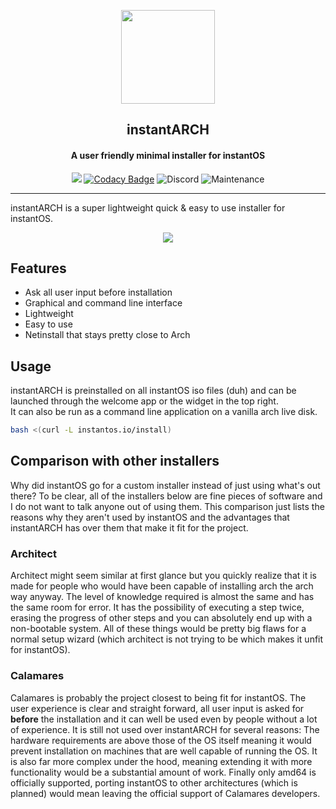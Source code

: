 <p align="center"><img src="https://raw.githubusercontent.com/instantOS/instantLOGO/main/png/arch.png" width="150"></p> 
<h2 align="center"><b>instantARCH</b></h2>
<h4 align="center">A user friendly minimal installer for instantOS</h4>

<p align="center">
<a href="https://www.gnu.org/licenses/gpl-2.0" alt="License: GPLv2"><img src="https://img.shields.io/badge/License-GPL%20v2-blue.svg"></a>
<a href="https://www.codacy.com/gh/instantOS/instantARCH/dashboard?utm_source=github.com&amp;utm_medium=referral&amp;utm_content=instantOS/instantARCH&amp;utm_campaign=Badge_Grade"><img src="https://app.codacy.com/project/badge/Grade/916f92be466b4f398b47c106255ac11b" alt="Codacy Badge"></a>
<img src="https://img.shields.io/discord/683782260071071764" alt="Discord">
<img src="https://img.shields.io/maintenance/yes/2023" alt="Maintenance">
</p>
<hr>


instantARCH is a super lightweight quick & easy to use installer for instantOS.

<p align="center">
  <img src="https://raw.githubusercontent.com/instantOS/instantLOGO/main/screeenshots/instantarch.png">
</p>

## Features

- Ask all user input before installation
- Graphical and command line interface
- Lightweight
- Easy to use
- Netinstall that stays pretty close to Arch

## Usage

instantARCH is preinstalled on all instantOS iso files (duh) and can be launched through the welcome app or the widget in the top right.  
It can also be run as a command line application on a vanilla arch live disk. 
```sh
bash <(curl -L instantos.io/install)
```

## Comparison with other installers

Why did instantOS go for a custom installer instead of just using what's out
there?  To be clear, all of the installers below are fine pieces of software
and I do not want to talk anyone out of using them.  This comparison just
lists the reasons why they aren't used by instantOS and the advantages that
instantARCH has over them that make it fit for the project.

### Architect

Architect might seem similar at first glance but you quickly realize that it is
made for people who would have been capable of installing arch the arch way
anyway. The level of knowledge required is almost the same and has the same
room for error.  It has the possibility of executing a step twice, erasing the
progress of other steps and you can absolutely end up with a non-bootable
system. All of these things would be pretty big flaws for a normal setup wizard
(which architect is not trying to be which makes it unfit for instantOS).

### Calamares

Calamares is probably the project closest to being fit for instantOS.  The user
experience is clear and straight forward, all user input is asked for
**before** the installation and it can well be used even by people without a
lot of experience. It is still not used over instantARCH for several reasons:
The hardware requirements are above those of the OS itself meaning it would
prevent installation on machines that are well capable of running the OS.  It
is also far more complex under the hood, meaning extending it with more
functionality would be a substantial amount of work. Finally only amd64 is
officially supported, porting instantOS to other architectures (which is
planned) would mean leaving the official support of Calamares developers.

